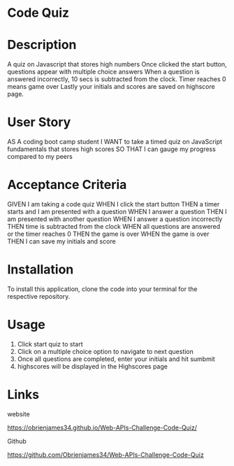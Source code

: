 # Code Quiz

# Description

A quiz on Javascript that stores high numbers
Once clicked the start button, questions appear with multiple choice answers
When a question is answered incorrectly, 10 secs is subtracted from the clock.
Timer reaches 0 means game over
Lastly your initials and scores are saved on highscore page.

# User Story

AS A coding boot camp student
I WANT to take a timed quiz on JavaScript fundamentals that stores high scores
SO THAT I can gauge my progress compared to my peers



# Acceptance Criteria

GIVEN I am taking a code quiz
WHEN I click the start button
THEN a timer starts and I am presented with a question
WHEN I answer a question
THEN I am presented with another question
WHEN I answer a question incorrectly
THEN time is subtracted from the clock
WHEN all questions are answered or the timer reaches 0
THEN the game is over
WHEN the game is over
THEN I can save my initials and score

# Installation

To install this application, clone the code into your terminal for the respective repository.

# Usage 

1. Click start quiz to start
2. Click on a multiple choice option to navigate to next question
3. Once all questions are completed, enter your initials and hit sumbmit
4. highscores will be displayed in the Highscores page


# Links

website

https://obrienjames34.github.io/Web-APIs-Challenge-Code-Quiz/

Github

https://github.com/Obrienjames34/Web-APIs-Challenge-Code-Quiz


